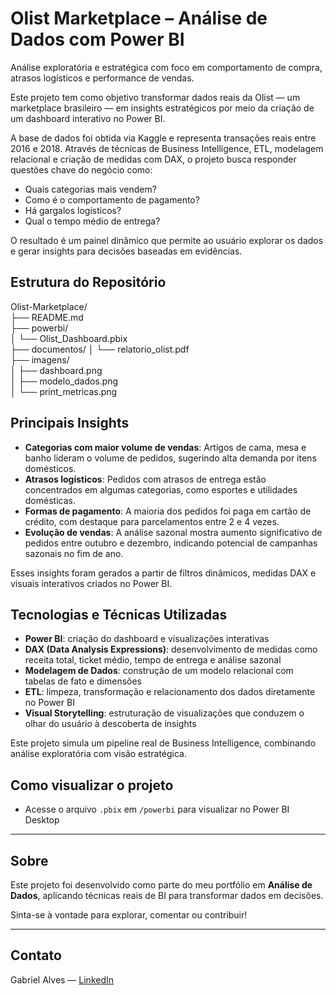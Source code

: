 # Olist Marketplace – Análise de Dados com Power BI  
Análise exploratória e estratégica com foco em comportamento de compra, atrasos logísticos e performance de vendas.

Este projeto tem como objetivo transformar dados reais da Olist — um marketplace brasileiro — em insights estratégicos por meio da criação de um dashboard interativo no Power BI.

A base de dados foi obtida via Kaggle e representa transações reais entre 2016 e 2018. Através de técnicas de Business Intelligence, ETL, modelagem relacional e criação de medidas com DAX, o projeto busca responder questões chave do negócio como:

- Quais categorias mais vendem?
- Como é o comportamento de pagamento?
- Há gargalos logísticos?
- Qual o tempo médio de entrega?

O resultado é um painel dinâmico que permite ao usuário explorar os dados e gerar insights para decisões baseadas em evidências.

##  Estrutura do Repositório

Olist-Marketplace/  
├── README.md  
├── powerbi/  
│   └── Olist_Dashboard.pbix  
├── documentos/ 
│   └── relatorio_olist.pdf  
├── imagens/  
│   ├── dashboard.png  
│   ├── modelo_dados.png  
│   └── print_metricas.png  

## Principais Insights

-  **Categorias com maior volume de vendas**: Artigos de cama, mesa e banho lideram o volume de pedidos, sugerindo alta demanda por itens domésticos.
- **Atrasos logísticos**: Pedidos com atrasos de entrega estão concentrados em algumas categorias, como esportes e utilidades domésticas.
- **Formas de pagamento**: A maioria dos pedidos foi paga em cartão de crédito, com destaque para parcelamentos entre 2 e 4 vezes.
- **Evolução de vendas**: A análise sazonal mostra aumento significativo de pedidos entre outubro e dezembro, indicando potencial de campanhas sazonais no fim de ano.

Esses insights foram gerados a partir de filtros dinâmicos, medidas DAX e visuais interativos criados no Power BI.

## Tecnologias e Técnicas Utilizadas

- **Power BI**: criação do dashboard e visualizações interativas
- **DAX (Data Analysis Expressions)**: desenvolvimento de medidas como receita total, ticket médio, tempo de entrega e análise sazonal
- **Modelagem de Dados**: construção de um modelo relacional com tabelas de fato e dimensões
- **ETL**: limpeza, transformação e relacionamento dos dados diretamente no Power BI
- **Visual Storytelling**: estruturação de visualizações que conduzem o olhar do usuário à descoberta de insights

Este projeto simula um pipeline real de Business Intelligence, combinando análise exploratória com visão estratégica.

##  Como visualizar o projeto

- Acesse o arquivo `.pbix` em `/powerbi` para visualizar no Power BI Desktop

---

##  Sobre

Este projeto foi desenvolvido como parte do meu portfólio em **Análise de Dados**, aplicando técnicas reais de BI para transformar dados em decisões.

Sinta-se à vontade para explorar, comentar ou contribuir!

---

##  Contato

Gabriel Alves — [LinkedIn](https://www.linkedin.com/in/gabriel-alves-dados/)  

